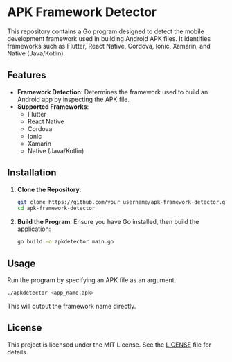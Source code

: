 # APK Framework Detector

This repository contains a Go program designed to detect the mobile development framework used in building Android APK files. It identifies frameworks such as Flutter, React Native, Cordova, Ionic, Xamarin, and Native (Java/Kotlin).

## Features

- **Framework Detection**: Determines the framework used to build an Android app by inspecting the APK file.
- **Supported Frameworks**: 
  - Flutter
  - React Native
  - Cordova
  - Ionic
  - Xamarin
  - Native (Java/Kotlin) 

## Installation

1. **Clone the Repository**:
   ```bash
   git clone https://github.com/your_username/apk-framework-detector.git
   cd apk-framework-detector
   ```

2. **Build the Program**:
   Ensure you have Go installed, then build the application:
   ```bash
   go build -o apkdetector main.go
   ```

## Usage

Run the program by specifying an APK file as an argument.

```bash
./apkdetector <app_name.apk>
```

This will output the framework name directly.


## License

This project is licensed under the MIT License. See the [LICENSE](LICENSE) file for details.
 
